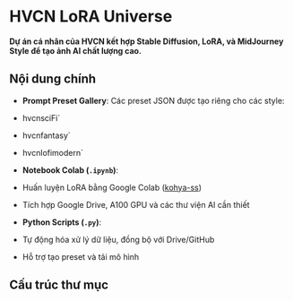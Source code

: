 # HVCN LoRA Universe

 **Dự án cá nhân của HVCN kết hợp Stable Diffusion, LoRA, và MidJourney Style để tạo ảnh AI chất lượng cao.**

##  Nội dung chính

-  **Prompt Preset Gallery**: Các preset JSON được tạo riêng cho các style:
  - hvcnsciFi`
  - hvcnfantasy`
  - hvcnlofimodern`

-  **Notebook Colab (`.ipynb`)**:
  - Huấn luyện LoRA bằng Google Colab ([kohya-ss](https://github.com/bmaltais/kohya_ss))
  - Tích hợp Google Drive, A100 GPU và các thư viện AI cần thiết

-  **Python Scripts (`.py`)**:
  - Tự động hóa xử lý dữ liệu, đồng bộ với Drive/GitHub
  - Hỗ trợ tạo preset và tải mô hình

##  Cấu trúc thư mục


